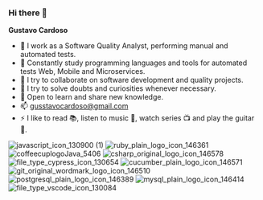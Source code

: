 ### Hi there 👋

**Gustavo Cardoso** 

- 🔭 I work as a Software Quality Analyst, performing manual and automated tests.
- 🌱 Constantly study programming languages and tools for automated tests Web, Mobile and Microservices.
- 👯 I try to collaborate on software development and quality projects.
- 🤔 I try to solve doubts and curiosities whenever necessary.
- 💬 Open to learn and share new knowledge.
- 📫 gusstavocardoso@gmail.com
- ⚡ I like to read 📚, listen to music 🤘, watch series 📺 and play the guitar 🎸.




![javascript_icon_130900 (1)](https://user-images.githubusercontent.com/52720347/120117509-f027df00-c163-11eb-9f22-5e2a2ee19b49.png)
![ruby_plain_logo_icon_146361](https://user-images.githubusercontent.com/52720347/120117554-1baac980-c164-11eb-98a7-7e6861f65863.png)
![coffeecuplogoJava_5406](https://user-images.githubusercontent.com/52720347/120117599-56146680-c164-11eb-8677-c409c9034ffb.png)
![csharp_original_logo_icon_146578](https://user-images.githubusercontent.com/52720347/120117738-06826a80-c165-11eb-83f6-f6e168ec32df.png)
![file_type_cypress_icon_130654](https://user-images.githubusercontent.com/52720347/120117626-77755280-c164-11eb-9c5c-4b14dc56bbe3.png)
![cucumber_plain_logo_icon_146571](https://user-images.githubusercontent.com/52720347/120117685-b99e9400-c164-11eb-9c09-ed19167454fc.png)
![git_original_wordmark_logo_icon_146510](https://user-images.githubusercontent.com/52720347/120117767-287bed00-c165-11eb-9351-21413dba0ac1.png)
![postgresql_plain_logo_icon_146389](https://user-images.githubusercontent.com/52720347/120117837-9aeccd00-c165-11eb-8a90-6c438d5a0bd7.png)
![mysql_plain_logo_icon_146414](https://user-images.githubusercontent.com/52720347/120117855-afc96080-c165-11eb-8295-f4200a9e52e4.png)
![file_type_vscode_icon_130084](https://user-images.githubusercontent.com/52720347/120118019-b906fd00-c166-11eb-9325-d5cb838ba254.png)




